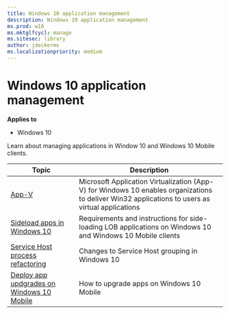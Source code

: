 ```yaml
---
title: Windows 10 application management    
description: Windows 10 application management
ms.prod: w10
ms.mktglfcycl: manage
ms.sitesec: library
author: jdeckerms
ms.localizationpriority: medium
---
```


# Windows 10 application management

**Applies to**
-   Windows 10

Learn about managing applications in Window 10 and Windows 10 Mobile clients.


| Topic | Description |
|---|---|
|[App-V](app-v/appv-getting-started.md)| Microsoft Application Virtualization (App-V) for Windows 10 enables organizations to deliver Win32 applications to users as virtual applications|
|[Sideload apps in Windows 10](sideload-apps-in-windows-10.md)| Requirements and instructions for side-loading LOB applications on Windows 10 and Windows 10 Mobile clients|
| [Service Host process refactoring](svchost-service-refactoring.md) | Changes to Service Host grouping in Windows 10  |
| [Deploy app updgrades on Windows 10 Mobile](deploy-app-upgrades-windows-10-mobile.md) | How to upgrade apps on Windows 10 Mobile  |
